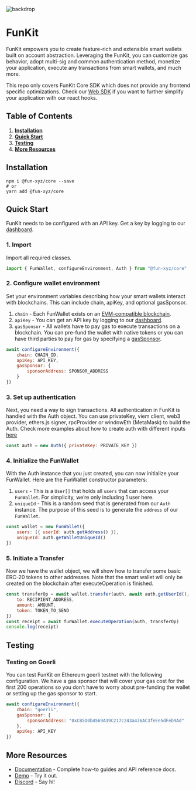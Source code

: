 ![backdrop](https://user-images.githubusercontent.com/5194671/219986266-bfbf6143-dfdf-4154-8afc-156d19d9603e.png)

# **FunKit**

FunKit empowers you to create feature-rich and extensible smart wallets built on account abstraction. Leveraging the FunKit, you can customize gas behavior, adopt multi-sig and common authentication method, monetize your application, execute any transactions from smart wallets, and much more.

This repo only covers FunKit Core SDK which does not provide any frontend specific optimizations. Check our [Web SDK](https://github.com/TheFunGroup/fun-wallet-react) if you want to further simplify your application with our react hooks.

## **Table of Contents**

1. **[Installation](#installation)**
2. **[Quick Start](#quickstart)**
3. **[Testing](#testing)**
4. **[More Resources](#moreresources)**

## <a id="installation"></a> **Installation**

```
npm i @fun-xyz/core --save
# or
yarn add @fun-xyz/core
```

## <a id="quickstart"></a> **Quick Start**

FunKit needs to be configured with an API key. Get a key by logging to our [dashboard](https://app.fun.xyz/sign-in/request).

### 1. Import

Import all required classes.

```js
import { FunWallet, configureEnvironment, Auth } from "@fun-xyz/core"
```

### 2. Configure wallet environment

Set your environment variables describing how your smart wallets interact with blockchains. This can include chain, apiKey, and optional gasSponsor.

1. `chain` - Each FunWallet exists on an [EVM-compatible blockchain](https://ethereum.org/en/developers/docs/evm/).
2. `apiKey` - You can get an API key by logging to our [dashboard](https://app.fun.xyz/sign-in/request).
3. `gasSponsor` - All wallets have to pay gas to execute transactions on a blockchain. You can pre-fund the wallet with native tokens or you can have third parties to pay for gas by specifying a [gasSponsor](https://docs.fun.xyz/api-reference/gas-sponsor).

```js
await configureEnvironment({
    chain: CHAIN_ID,
    apiKey: API_KEY,
    gasSponsor: {
        sponsorAddress: SPONSOR_ADDRESS
    }
})
```

### 3. Set up authentication

Next, you need a way to sign transactions. All authentication in FunKit is handled with the Auth object. You can use privateKey, viem client, web3 provider, ethers.js signer, rpcProvider or windowEth (MetaMask) to build the Auth. Check more examples about how to create auth with different inputs [here](https://docs.fun.xyz/api-reference/auth)

```js
const auth = new Auth({ privateKey: PRIVATE_KEY })
```

### 4. Initialize the FunWallet

With the Auth instance that you just created, you can now initialize your FunWallet. Here are the FunWallet constructor parameters:

1. `users` - This is a `User[]` that holds all `users` that can access your `FunWallet`. For simplicity, we’re only including 1 user here.
2. `uniqueId` - This is a random seed that is generated from our `Auth` instance. The purpose of this seed is to generate the `address` of our `FunWallet`.

```js
const wallet = new FunWallet({
    users: [{ userId: auth.getAddress() }],
    uniqueId: auth.getWalletUniqueId()
})
```

### 5. Initiate a Transfer

Now we have the wallet object, we will show how to transfer some basic ERC-20 tokens to other addresses. Note that the smart wallet will only be created on the blockchain after executeOperation is finished.

```js
const transferOp = await wallet.transfer(auth, await auth.getUserId(), {
    to: RECIPIENT_ADDRESS,
    amount: AMOUNT,
    token: TOKEN_TO_SEND
})
const receipt = await funWallet.executeOperation(auth, transferOp)
console.log(receipt)
```

## <a id="testing"></a> **Testing**

### **Testing on Goerli**

You can test FunKit on Ethereum goerli testnet with the following configuration. We have a gas sponsor that will cover your gas cost for the first 200 operations so you don’t have to worry about pre-funding the wallet or setting up the gas sponsor to start.

```js
await configureEnvironment({
    chain: "goerli",
    gasSponsor: {
        sponsorAddress: "0xCB5D0b4569A39C217c243a436AC3feEe5dFeb9Ad"
    },
    apiKey: API_KEY
})
```

## <a id="moreresources"></a> **More Resources**

- [Documentation](http://docs.fun.xyz) - Complete how-to guides and API reference docs.
- [Demo](https://demo.fun.xyz) - Try it out.
- [Discord](https://discord.gg/7ZRAv4es) - Say hi!
